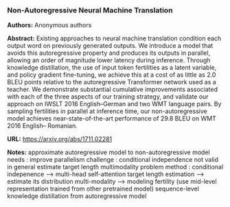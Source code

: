### Non-Autoregressive Neural Machine Translation

**Authors:** Anonymous authors

**Abstract:** Existing approaches to neural machine translation condition each output word on previously generated outputs. We introduce a model that avoids this autoregressive property and produces its outputs in parallel, allowing an order of magnitude lower latency during inference. Through knowledge distillation, the use of input token fertilities as a latent variable, and policy gradient fine-tuning, we achieve this at a cost of as little as 2.0 BLEU points relative to the autoregressive Transformer network used as a teacher. We demonstrate substantial cumulative improvements associated with each of the three aspects of our training strategy, and validate our approach on IWSLT 2016 English–German and two WMT language pairs. By sampling fertilities in parallel at inference time, our non-autoregressive model achieves near-state-of-the-art performance of 29.8 BLEU on WMT 2016 English– Romanian. 

**URL:** https://arxiv.org/abs/1711.02281

**Notes:** approximate autoregressive model to non-autoregressive model           
           needs : improve parallelism
           challenge : conditional independence not valid in general
                       estimate target length
                       multimodality problem
           method : conditional indepenence --> multi-head self-attention
                    target length estimation --> estimate its distribution
                    multi-modality --> modeling fertility (use mid-level representation trained from other pretrained model)
                                       sequence-level knowledge distillation from autoregressive model
                    
           
           
